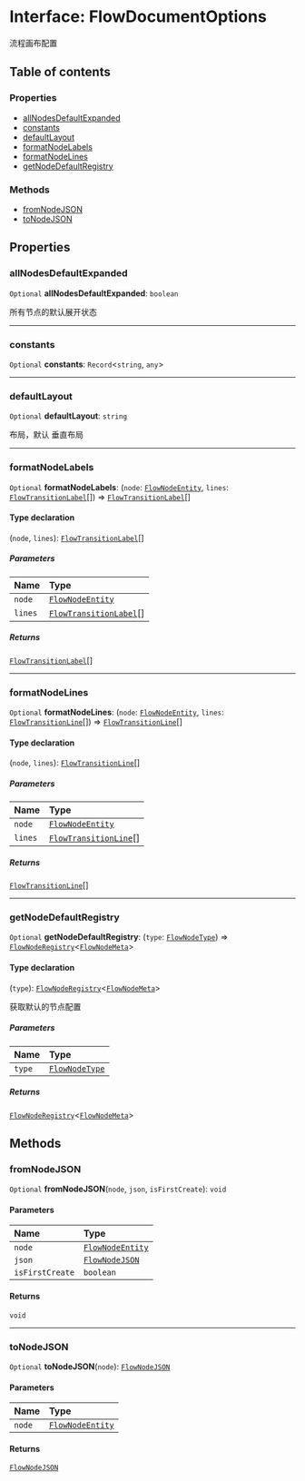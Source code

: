 # Interface: FlowDocumentOptions

流程画布配置

## Table of contents

### Properties

* [allNodesDefaultExpanded](/auto-docs/free-layout-editor/interfaces/FlowDocumentOptions.md#allnodesdefaultexpanded)
* [constants](/auto-docs/free-layout-editor/interfaces/FlowDocumentOptions.md#constants)
* [defaultLayout](/auto-docs/free-layout-editor/interfaces/FlowDocumentOptions.md#defaultlayout)
* [formatNodeLabels](/auto-docs/free-layout-editor/interfaces/FlowDocumentOptions.md#formatnodelabels)
* [formatNodeLines](/auto-docs/free-layout-editor/interfaces/FlowDocumentOptions.md#formatnodelines)
* [getNodeDefaultRegistry](/auto-docs/free-layout-editor/interfaces/FlowDocumentOptions.md#getnodedefaultregistry)

### Methods

* [fromNodeJSON](/auto-docs/free-layout-editor/interfaces/FlowDocumentOptions.md#fromnodejson)
* [toNodeJSON](/auto-docs/free-layout-editor/interfaces/FlowDocumentOptions.md#tonodejson)

## Properties

### allNodesDefaultExpanded

`Optional` **allNodesDefaultExpanded**: `boolean`

所有节点的默认展开状态

***

### constants

`Optional` **constants**: `Record`<`string`, `any`>

***

### defaultLayout

`Optional` **defaultLayout**: `string`

布局，默认 垂直布局

***

### formatNodeLabels

`Optional` **formatNodeLabels**: (`node`: [`FlowNodeEntity`](/auto-docs/free-layout-editor/classes/FlowNodeEntity-1.md), `lines`: [`FlowTransitionLabel`](/auto-docs/free-layout-editor/interfaces/FlowTransitionLabel.md)\[]) => [`FlowTransitionLabel`](/auto-docs/free-layout-editor/interfaces/FlowTransitionLabel.md)\[]

#### Type declaration

(`node`, `lines`): [`FlowTransitionLabel`](/auto-docs/free-layout-editor/interfaces/FlowTransitionLabel.md)\[]

##### Parameters

| Name | Type |
| :------ | :------ |
| `node` | [`FlowNodeEntity`](/auto-docs/free-layout-editor/classes/FlowNodeEntity-1.md) |
| `lines` | [`FlowTransitionLabel`](/auto-docs/free-layout-editor/interfaces/FlowTransitionLabel.md)\[] |

##### Returns

[`FlowTransitionLabel`](/auto-docs/free-layout-editor/interfaces/FlowTransitionLabel.md)\[]

***

### formatNodeLines

`Optional` **formatNodeLines**: (`node`: [`FlowNodeEntity`](/auto-docs/free-layout-editor/classes/FlowNodeEntity-1.md), `lines`: [`FlowTransitionLine`](/auto-docs/free-layout-editor/interfaces/FlowTransitionLine.md)\[]) => [`FlowTransitionLine`](/auto-docs/free-layout-editor/interfaces/FlowTransitionLine.md)\[]

#### Type declaration

(`node`, `lines`): [`FlowTransitionLine`](/auto-docs/free-layout-editor/interfaces/FlowTransitionLine.md)\[]

##### Parameters

| Name | Type |
| :------ | :------ |
| `node` | [`FlowNodeEntity`](/auto-docs/free-layout-editor/classes/FlowNodeEntity-1.md) |
| `lines` | [`FlowTransitionLine`](/auto-docs/free-layout-editor/interfaces/FlowTransitionLine.md)\[] |

##### Returns

[`FlowTransitionLine`](/auto-docs/free-layout-editor/interfaces/FlowTransitionLine.md)\[]

***

### getNodeDefaultRegistry

`Optional` **getNodeDefaultRegistry**: (`type`: [`FlowNodeType`](/auto-docs/free-layout-editor/types/FlowNodeType.md)) => [`FlowNodeRegistry`](/auto-docs/free-layout-editor/interfaces/FlowNodeRegistry-1.md)<[`FlowNodeMeta`](/auto-docs/free-layout-editor/interfaces/FlowNodeMeta.md)>

#### Type declaration

(`type`): [`FlowNodeRegistry`](/auto-docs/free-layout-editor/interfaces/FlowNodeRegistry-1.md)<[`FlowNodeMeta`](/auto-docs/free-layout-editor/interfaces/FlowNodeMeta.md)>

获取默认的节点配置

##### Parameters

| Name | Type |
| :------ | :------ |
| `type` | [`FlowNodeType`](/auto-docs/free-layout-editor/types/FlowNodeType.md) |

##### Returns

[`FlowNodeRegistry`](/auto-docs/free-layout-editor/interfaces/FlowNodeRegistry-1.md)<[`FlowNodeMeta`](/auto-docs/free-layout-editor/interfaces/FlowNodeMeta.md)>

## Methods

### fromNodeJSON

`Optional` **fromNodeJSON**(`node`, `json`, `isFirstCreate`): `void`

#### Parameters

| Name | Type |
| :------ | :------ |
| `node` | [`FlowNodeEntity`](/auto-docs/free-layout-editor/classes/FlowNodeEntity-1.md) |
| `json` | [`FlowNodeJSON`](/auto-docs/free-layout-editor/interfaces/FlowNodeJSON.md) |
| `isFirstCreate` | `boolean` |

#### Returns

`void`

***

### toNodeJSON

`Optional` **toNodeJSON**(`node`): [`FlowNodeJSON`](/auto-docs/free-layout-editor/interfaces/FlowNodeJSON.md)

#### Parameters

| Name | Type |
| :------ | :------ |
| `node` | [`FlowNodeEntity`](/auto-docs/free-layout-editor/classes/FlowNodeEntity-1.md) |

#### Returns

[`FlowNodeJSON`](/auto-docs/free-layout-editor/interfaces/FlowNodeJSON.md)
